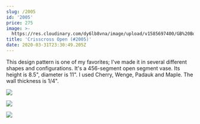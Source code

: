 ```yaml
---
slug: /2005
id: '2005'
price: 275
image: >-
  https://res.cloudinary.com/dy6lb8vna/image/upload/v1585697400/GB%20Bowlworks%20Gallery/2005c.jpg
title: 'Crisscross Open (#2005)'
date: 2020-03-31T23:30:49.205Z
---
```

This design pattern is one of my favorites; I've made it in several different shapes and configurations.  It's a 456-segment open segment vase.  Its height is 8.5", diameter is 11".  I used Cherry, Wenge, Padauk and Maple.  The wall thickness is 1/4".

![](https://res.cloudinary.com/dy6lb8vna/image/upload/v1585697656/GB%20Bowlworks%20Gallery/2005a.jpg)

![](https://res.cloudinary.com/dy6lb8vna/image/upload/v1585697698/GB%20Bowlworks%20Gallery/2005b.jpg)

![](https://res.cloudinary.com/dy6lb8vna/image/upload/v1585697740/GB%20Bowlworks%20Gallery/IMG_7522.jpg)